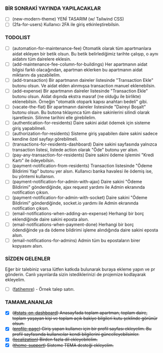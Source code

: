 ### BİR SONRAKİ YAYINDA YAPILACAKLAR
- [ ] (new-modern-theme) YENİ TASARIM (w/ Tailwind CSS)
- [ ] (2fa-for-users) Kullanıcı 2FA ile giriş etkinleştirebilsin.

### TODOLIST
- [ ] (automation-for-maintenance-fee) Otomatik olarak tüm apartmanlara aidat ekleyen bir betik olsun. Bu betik belirlediğimiz tarihte çalışıp, o aynı aidatını tüm dairelere eklesin.
- [ ] (add-maintenance-fee-column-for-buildings) Her apartmanın aidat bilgisi farklı olacağından, apartman eklerken bu apartmanın aidat miktarını da yazabilelim.
- [ ] (add-transaction) Bir apartmanın daireler listesinde "Transaction Ekle" butonu olsun. Ve aidat elden alınmışsa transaction manuel eklenebilsin.
- [ ] (add-expense) Bir apartmanın daireler listesinde "Transaction Ekle" butonu olsun. Aidat dışında ekstra masraf (ne olduğu ile birlikte) eklenebilsin. Örneğin "otomatik otopark kapısı anahtarı bedeli" gibi.
- [ ] (vacate-the-flat) Bir apartmanın daireler listesinde "Daireyi Boşalt" butonu olsun. Bu butona tıklayınca tüm daire sakinlerini silindi olarak işaretlesin. Silinme tarihini elle girebilelim.
- [ ] (authentication-for-residents) Daire sakini aidat ödemek için sisteme giriş yapabilmeli.
- [ ] (authorization-for-residents) Sisteme giriş yapabilen daire sakini sadece kendine özel sayfayı görebilmeli.
- [ ] (transactions-for-residents-dashboard) Daire sakini sayfasında yalnızca transaction listesi, listede action olarak "Öde" butonu yer alsın.
- [ ] (pay-any-transaction-for-residents) Daire sakini ödeme işlemini "Kredi Kartı" ile ödeyebilsin.
- [ ] (payment-notification-from-residents) Transaction listesinde "Ödeme Bildirimi Yap" butonu yer alsın. Kullanıcı banka havalesi ile ödemiş ise, bu yöntemi kullansın.
- [ ] (payment-notification-for-admin-with-ajax) Daire sakini "Ödeme Bildirimi" gönderdiğinde, ajax request yardımı ile Admin ekranında notification çıksın.
- [ ] (payment-notification-for-admin-with-socket) Daire sakini "Ödeme Bildirimi" gönderdiğinde, socket.io yardımı ile Admin ekranında notification çıksın.
- [ ] (email-notifications-when-adding-an-expense) Herhangi bir borç eklendiğinde daire sakini eposta alsın.
- [ ] (email-notifications-when-payment-done) Herhangi bir borç ödendiğinde ya da ödeme bildirimi işleme alındığında daire sakini eposta alsın.
- [ ] (email-notifications-for-admins) Admin tüm bu epostaların birer kopyasını alsın.

### SİZDEN GELENLER
Eğer bir talebiniz varsa lütfen katkıda bulunarak buraya ekleme yapın ve pr gönderin. Canlı yayınlarda sizin istediklerinizi de projemize kodlayarak ekleyelim.
- [ ] ([fatihemre](https://github.com/fatihemre)) - Örnek talep satırı.

### TAMAMLANANLAR
- [x] ~~([#stats-on-dashboard](https://github.com/fatihemre/apteasy/tree/stats-on-dashboard)) Anasayfada toplam apartman, toplam daire, toplam yaşayan kişi ve toplam açık bakiye bilgileri kutu şeklinde görünür olsun.~~
- [x] ~~([profile-page](https://github.com/fatihemre/apteasy/tree/profile-page)) Giriş yapan kullanıcı için bir profil sayfası ekleyelim. Bu profil sayfasında kullanıcılar kendi bilgilerini güncelleyebilsinler.~~
- [x] ~~([localization](https://github.com/fatihemre/apteasy/tree/localization)) Birden fazla dil ekleyebilelim.~~
- [x] ~~([theme-support](https://github.com/fatihemre/apteasy/tree/theme-support)) Sisteme TEMA desteği ekleyelim.~~